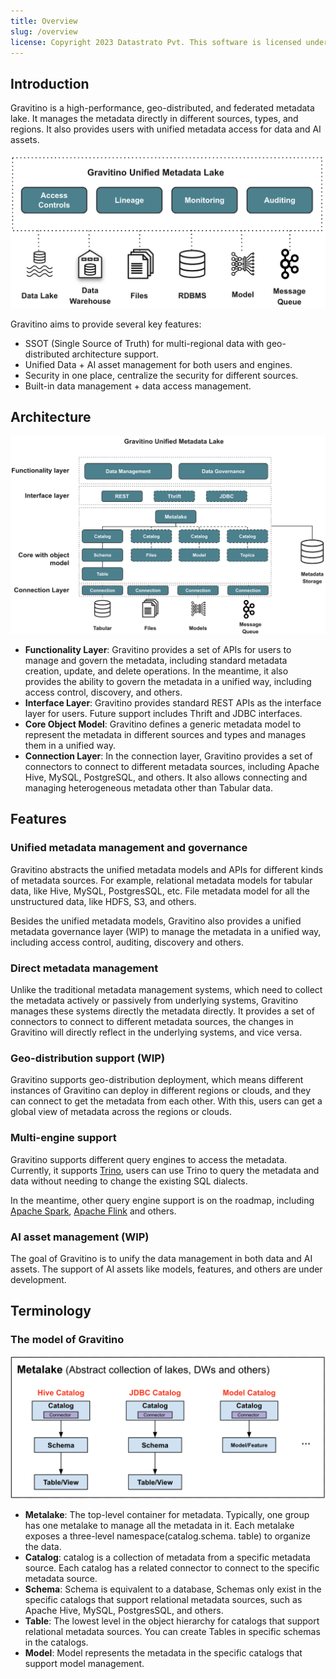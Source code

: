 ```yaml
---
title: Overview
slug: /overview
license: Copyright 2023 Datastrato Pvt. This software is licensed under the Apache License version 2.
---
```


## Introduction

Gravitino is a high-performance, geo-distributed, and federated metadata lake. It manages the
metadata directly in different sources, types, and regions. It also provides users with unified metadata access for data and AI assets.

![Gravitino Architecture](assets/gravitino-architecture.png)

Gravitino aims to provide several key features:

* SSOT (Single Source of Truth) for multi-regional data with geo-distributed architecture support.
* Unified Data + AI asset management for both users and engines.
* Security in one place, centralize the security for different sources.
* Built-in data management + data access management.

## Architecture

![Gravitino Model and Arch](assets/gravitino-model-arch.png)

* **Functionality Layer**: Gravitino provides a set of APIs for users to manage and govern the
  metadata, including standard metadata creation, update, and delete operations. In the meantime, it also provides the ability to govern the metadata in a unified way, including access control, discovery, and others.
* **Interface Layer**: Gravitino provides standard REST APIs as the interface layer for users. Future support includes Thrift and JDBC interfaces.
* **Core Object Model**: Gravitino defines a generic metadata model to represent the metadata in different sources and types and manages them in a unified way.
* **Connection Layer**: In the connection layer, Gravitino provides a set of connectors to connect to different metadata sources, including Apache Hive, MySQL, PostgreSQL, and others. It also allows connecting and managing heterogeneous metadata other than Tabular data.

## Features

### Unified metadata management and governance

Gravitino abstracts the unified metadata models and APIs for different kinds of metadata sources.
For example, relational metadata models for tabular data, like Hive, MySQL, PostgresSQL, etc.
File metadata model for all the unstructured data, like HDFS, S3, and others.

Besides the unified metadata models, Gravitino also provides a unified metadata governance layer
(WIP) to manage the metadata in a unified way, including access control, auditing, discovery and
others.

### Direct metadata management

Unlike the traditional metadata management systems, which need to collect the metadata
actively or passively from underlying systems, Gravitino manages these systems directly
the metadata directly. It provides a set of connectors to connect to different metadata sources,
the changes in Gravitino will directly reflect in the underlying systems, and vice versa.

### Geo-distribution support (WIP)

Gravitino supports geo-distribution deployment, which means different instances of Gravitino
can deploy in different regions or clouds, and they can connect to get
the metadata from each other. With this, users can get a global view of metadata across the
regions or clouds.

### Multi-engine support

Gravitino supports different query engines to access the metadata. Currently, it supports
[Trino](https://trino.io/), users can use Trino to query the metadata and data without needing to
change the existing SQL dialects.

In the meantime, other query engine support is on the roadmap, including
[Apache Spark](https://spark.apache.org/), [Apache Flink](https://flink.apache.org/) and others.

### AI asset management (WIP)

The goal of Gravitino is to unify the data management in both data and AI assets. The support of AI
assets like models, features, and others are under development.

## Terminology

### The model of Gravitino

![Gravitino Model](assets/metadata-model.png)

* **Metalake**: The top-level container for metadata. Typically, one group has one metalake
  to manage all the metadata in it. Each metalake exposes a three-level namespace(catalog.schema.
  table) to organize the data.
* **Catalog**: catalog is a collection of metadata from a specific metadata source.
  Each catalog has a related connector to connect to the specific metadata source.
* **Schema**: Schema is equivalent to a database, Schemas only exist in the specific catalogs
  that support relational metadata sources, such as Apache Hive, MySQL, PostgresSQL, and others.
* **Table**: The lowest level in the object hierarchy for catalogs that support relational
  metadata sources. You can create Tables in specific schemas in the catalogs.
* **Model**: Model represents the metadata in the specific catalogs that support model management.